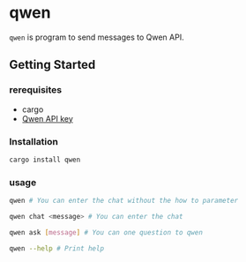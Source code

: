# qwen
`qwen` is program to send messages to Qwen API.

## Getting Started

### rerequisites
- cargo
- [Qwen API key](https://dashscope.console.aliyun.com/apiKey)

### Installation

```sh
cargo install qwen
```

### usage

```sh
qwen # You can enter the chat without the how to parameter

qwen chat <message> # You can enter the chat

qwen ask [message] # You can one question to qwen

qwen --help # Print help
```
